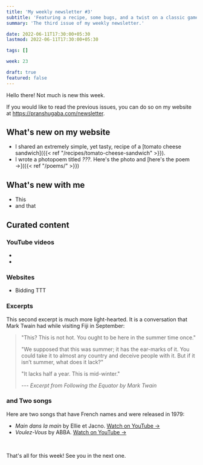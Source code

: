 ```yaml
---
title: 'My weekly newsletter #3'
subtitle: 'Featuring a recipe, some bugs, and a twist on a classic game'
summary: 'The third issue of my weekly newsletter.'

date: 2022-06-11T17:30:00+05:30
lastmod: 2022-06-11T17:30:00+05:30

tags: []

week: 23

draft: true
featured: false
---
```


Hello there!
Not much is new this week.

If you would like to read the previous issues, you can do so on my website at https://pranshugaba.com/newsletter.

## What's new on my website

- I shared an extremely simple, yet tasty, recipe of a [tomato cheese sandwich]({{< ref "/recipes/tomato-cheese-sandwich" >}}).
- I wrote a photopoem titled _???_. Here's the photo
  and [here's the poem &#8594;]({{< ref "/poems/" >}})

## What's new with me

- This
- and that

## Curated content

### YouTube videos

-
-

### Websites

- Bidding TTT

### Excerpts

This second excerpt is much more light-hearted. It is a conversation that Mark Twain had while visiting Fiji in September:

> "This? This is not hot. You ought to be here in the summer time once."
>
> "We supposed that this was summer; it has the ear-marks of it. You could take it to almost any country and deceive people with it. But if it isn’t summer, what does it lack?"
>
> "It lacks half a year. This is mid-winter."
>
> <cite>--- Excerpt from Following the Equator by Mark Twain</cite>

### and Two songs

Here are two songs that have French names and were released in 1979:

- _Main dans la main_ by Ellie et Jacno. [Watch on YouTube &#8594;](https://www.youtube.com/watch?v=SolYdL5tcag)
- _Voulez-Vous_ by ABBA. [Watch on YouTube &#8594;](https://www.youtube.com/watch?v=za05HBtGsgU)

&nbsp;

That's all for this week! See you in the next one.
